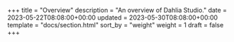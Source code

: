+++
title = "Overview"
description = "An overview of Dahlia Studio."
date = 2023-05-22T08:08:00+00:00
updated = 2023-05-30T08:08:00+00:00
template = "docs/section.html"
sort_by = "weight"
weight = 1
draft = false
+++
